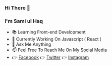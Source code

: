 ### Hi There 👋
### I'm Sami ul Haq

- 📚 Learning Front-end Development
- 📅 Currently Working On Javascript ( React )
- 💬 Ask Me Anything
- 📫 Feel Free To Reach Me On My Social Media
- 👉 [Facebook](https://www.facebook.com/sami.ul.haq.2017) 👉 [Twitter](https://twitter.com/_semiulhaq) 👉 [Instagram](https://www.instagram.com/_samiulhaq/)
